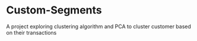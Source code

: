 # Custom-Segments
A project exploring clustering algorithm and PCA to cluster customer based on their transactions
